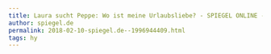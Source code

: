```yaml
---
title: Laura sucht Peppe: Wo ist meine Urlaubsliebe? - SPIEGEL ONLINE - Video
author: spiegel.de
permalink: 2018-02-10-spiegel.de--1996944409.html
tags: hy
---
```


